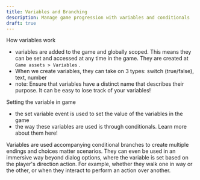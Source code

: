 ```yaml
---
title: Variables and Branching
description: Manage game progression with variables and conditionals
draft: true
---
```

How variables work
- variables are added to the game and globally scoped. This means they can be set and accessed at any time in the game. They are created at `Game assets > Variables` . 
- When we create variables, they can take on 3 types: switch (true/false), text, number
- note: Ensure that variables have a distinct name that describes their purpose. It can be easy to lose track of your variables!

Setting the variable in game
- the set variable event is used to set the value of the variables in the game
- the way these variables are used is through conditionals. Learn more about them here!

Variables are used accompanying conditional branches to create multiple endings and choices matter scenarios. They can even be used in an immersive way beyond dialog options, where the variable is set based on the player's direction action. For example, whether they walk one in way or the other, or when they interact to perform an action over another.

